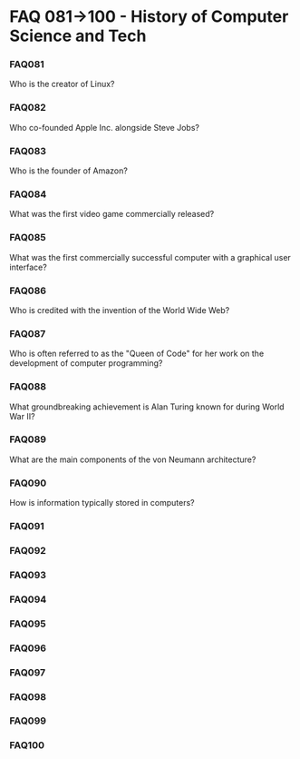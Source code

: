 # FAQ 081->100 - History of Computer Science and Tech

### FAQ081
Who is the creator of Linux?

### FAQ082
Who co-founded Apple Inc. alongside Steve Jobs?

### FAQ083
Who is the founder of Amazon?

### FAQ084
What was the first video game commercially released?

### FAQ085
What was the first commercially successful computer with a graphical user interface?

### FAQ086
Who is credited with the invention of the World Wide Web?

### FAQ087
Who is often referred to as the "Queen of Code" for her work on the development of computer programming?

### FAQ088
What groundbreaking achievement is Alan Turing known for during World War II?

### FAQ089
What are the main components of the von Neumann architecture?

### FAQ090
How is information typically stored in computers?

### FAQ091

### FAQ092

### FAQ093

### FAQ094

### FAQ095

### FAQ096

### FAQ097

### FAQ098

### FAQ099

### FAQ100

